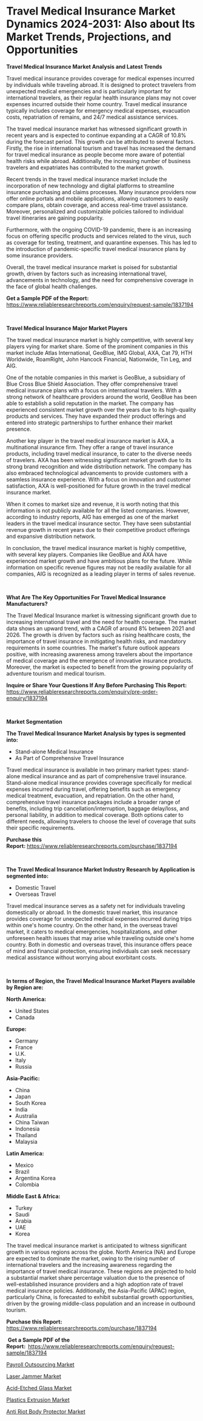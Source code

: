 <p><h1>Travel Medical Insurance Market Dynamics 2024-2031: Also about Its Market Trends, Projections, and Opportunities</h1></p><p><strong>Travel Medical Insurance Market Analysis and Latest Trends</strong></p>
<p><p>Travel medical insurance provides coverage for medical expenses incurred by individuals while traveling abroad. It is designed to protect travelers from unexpected medical emergencies and is particularly important for international travelers, as their regular health insurance plans may not cover expenses incurred outside their home country. Travel medical insurance typically includes coverage for emergency medical expenses, evacuation costs, repatriation of remains, and 24/7 medical assistance services.</p><p>The travel medical insurance market has witnessed significant growth in recent years and is expected to continue expanding at a CAGR of 10.8% during the forecast period. This growth can be attributed to several factors. Firstly, the rise in international tourism and travel has increased the demand for travel medical insurance as people become more aware of potential health risks while abroad. Additionally, the increasing number of business travelers and expatriates has contributed to the market growth.</p><p>Recent trends in the travel medical insurance market include the incorporation of new technology and digital platforms to streamline insurance purchasing and claims processes. Many insurance providers now offer online portals and mobile applications, allowing customers to easily compare plans, obtain coverage, and access real-time travel assistance. Moreover, personalized and customizable policies tailored to individual travel itineraries are gaining popularity.</p><p>Furthermore, with the ongoing COVID-19 pandemic, there is an increasing focus on offering specific products and services related to the virus, such as coverage for testing, treatment, and quarantine expenses. This has led to the introduction of pandemic-specific travel medical insurance plans by some insurance providers.</p><p>Overall, the travel medical insurance market is poised for substantial growth, driven by factors such as increasing international travel, advancements in technology, and the need for comprehensive coverage in the face of global health challenges.</p></p>
<p><strong>Get a Sample PDF of the Report:&nbsp;</strong> <a href="https://www.reliableresearchreports.com/enquiry/request-sample/1837194">https://www.reliableresearchreports.com/enquiry/request-sample/1837194</a></p>
<p>&nbsp;</p>
<p><strong>Travel Medical Insurance Major Market Players</strong></p>
<p><p>The travel medical insurance market is highly competitive, with several key players vying for market share. Some of the prominent companies in this market include Atlas International, GeoBlue, IMG Global, AXA, Cat 79, HTH Worldwide, RoamRight, John Hancock Financial, Nationwide, Tin Leg, and AIG.</p><p>One of the notable companies in this market is GeoBlue, a subsidiary of Blue Cross Blue Shield Association. They offer comprehensive travel medical insurance plans with a focus on international travelers. With a strong network of healthcare providers around the world, GeoBlue has been able to establish a solid reputation in the market. The company has experienced consistent market growth over the years due to its high-quality products and services. They have expanded their product offerings and entered into strategic partnerships to further enhance their market presence.</p><p>Another key player in the travel medical insurance market is AXA, a multinational insurance firm. They offer a range of travel insurance products, including travel medical insurance, to cater to the diverse needs of travelers. AXA has been witnessing significant market growth due to its strong brand recognition and wide distribution network. The company has also embraced technological advancements to provide customers with a seamless insurance experience. With a focus on innovation and customer satisfaction, AXA is well-positioned for future growth in the travel medical insurance market.</p><p>When it comes to market size and revenue, it is worth noting that this information is not publicly available for all the listed companies. However, according to industry reports, AIG has emerged as one of the market leaders in the travel medical insurance sector. They have seen substantial revenue growth in recent years due to their competitive product offerings and expansive distribution network.</p><p>In conclusion, the travel medical insurance market is highly competitive, with several key players. Companies like GeoBlue and AXA have experienced market growth and have ambitious plans for the future. While information on specific revenue figures may not be readily available for all companies, AIG is recognized as a leading player in terms of sales revenue.</p></p>
<p>&nbsp;</p>
<p><strong>What Are The Key Opportunities For Travel Medical Insurance Manufacturers?</strong></p>
<p><p>The Travel Medical Insurance market is witnessing significant growth due to increasing international travel and the need for health coverage. The market data shows an upward trend, with a CAGR of around 8% between 2021 and 2026. The growth is driven by factors such as rising healthcare costs, the importance of travel insurance in mitigating health risks, and mandatory requirements in some countries. The market's future outlook appears positive, with increasing awareness among travelers about the importance of medical coverage and the emergence of innovative insurance products. Moreover, the market is expected to benefit from the growing popularity of adventure tourism and medical tourism.</p></p>
<p><strong>Inquire or Share Your Questions If Any Before Purchasing This Report:</strong> <a href="https://www.reliableresearchreports.com/enquiry/pre-order-enquiry/1837194">https://www.reliableresearchreports.com/enquiry/pre-order-enquiry/1837194</a></p>
<p>&nbsp;</p>
<p><strong>Market Segmentation</strong></p>
<p><strong>The Travel Medical Insurance Market Analysis by types is segmented into:</strong></p>
<p><ul><li>Stand-alone Medical Insurance</li><li>As Part of Comprehensive Travel Insurance</li></ul></p>
<p><p>Travel medical insurance is available in two primary market types: stand-alone medical insurance and as part of comprehensive travel insurance. Stand-alone medical insurance provides coverage specifically for medical expenses incurred during travel, offering benefits such as emergency medical treatment, evacuation, and repatriation. On the other hand, comprehensive travel insurance packages include a broader range of benefits, including trip cancellation/interruption, baggage delay/loss, and personal liability, in addition to medical coverage. Both options cater to different needs, allowing travelers to choose the level of coverage that suits their specific requirements.</p></p>
<p><strong>Purchase this Report:&nbsp;</strong><a href="https://www.reliableresearchreports.com/purchase/1837194">https://www.reliableresearchreports.com/purchase/1837194</a></p>
<p>&nbsp;</p>
<p><strong>The Travel Medical Insurance Market Industry Research by Application is segmented into:</strong></p>
<p><ul><li>Domestic Travel</li><li>Overseas Travel</li></ul></p>
<p><p>Travel medical insurance serves as a safety net for individuals traveling domestically or abroad. In the domestic travel market, this insurance provides coverage for unexpected medical expenses incurred during trips within one's home country. On the other hand, in the overseas travel market, it caters to medical emergencies, hospitalizations, and other unforeseen health issues that may arise while traveling outside one's home country. Both in domestic and overseas travel, this insurance offers peace of mind and financial protection, ensuring individuals can seek necessary medical assistance without worrying about exorbitant costs.</p></p>
<p>&nbsp;</p>
<p><strong>In terms of Region, the Travel Medical Insurance Market Players available by Region are:</strong></p>
<p>
    <p> <strong> North America: </strong>
        <ul>
            <li>United States</li>
            <li>Canada</li>
        </ul>
        </p> 
    <p> <strong> Europe: </strong>
        <ul>
            <li>Germany</li>
            <li>France</li>
            <li>U.K.</li>
            <li>Italy</li>
            <li>Russia</li>
        </ul>
        </p> 
    <p> <strong> Asia-Pacific: </strong>
        <ul>
            <li>China</li>
            <li>Japan</li>
            <li>South Korea</li>
            <li>India</li>
            <li>Australia</li>
            <li>China Taiwan</li>
            <li>Indonesia</li>
            <li>Thailand</li>
            <li>Malaysia</li>
        </ul>
        </p> 
    <p> <strong> Latin America: </strong>
        <ul>
            <li>Mexico</li>
            <li>Brazil</li>
            <li>Argentina Korea</li>
            <li>Colombia</li>
        </ul>
        </p> 
    <p> <strong> Middle East & Africa: </strong>
        <ul>
            <li>Turkey</li>
            <li>Saudi</li>
            <li>Arabia</li>
            <li>UAE</li>
            <li>Korea</li>
        </ul>
    </p>
    </p>
<p><p>The travel medical insurance market is anticipated to witness significant growth in various regions across the globe. North America (NA) and Europe are expected to dominate the market, owing to the rising number of international travelers and the increasing awareness regarding the importance of travel medical insurance. These regions are projected to hold a substantial market share percentage valuation due to the presence of well-established insurance providers and a high adoption rate of travel medical insurance policies. Additionally, the Asia-Pacific (APAC) region, particularly China, is forecasted to exhibit substantial growth opportunities, driven by the growing middle-class population and an increase in outbound tourism.</p></p>
<p><strong>Purchase this Report: </strong><a href="https://www.reliableresearchreports.com/purchase/1837194">https://www.reliableresearchreports.com/purchase/1837194</a></p>
<p>&nbsp;<strong>Get a Sample PDF of the Report:&nbsp;&nbsp;</strong><a href="https://www.reliableresearchreports.com/enquiry/request-sample/1837194">https://www.reliableresearchreports.com/enquiry/request-sample/1837194</a></p>
<p><strong></strong></p>
<p><p><a href="https://github.com/peachesmcdowel1/Market-Research-Report-List-1/blob/main/payroll-outsourcing-market.md">Payroll Outsourcing Market</a></p><p><a href="https://medium.com/@blockchainbaron55/laser-jammer-market-outlook-industry-overview-and-forecast-2024-to-2031-2e2baabcc534">Laser Jammer Market</a></p><p><a href="https://medium.com/@blockchainbaron55/analyzing-acid-etched-glass-market-global-industry-perspective-and-forecast-2024-to-2031-5af09d83c326">Acid-Etched Glass Market</a></p><p><a href="https://github.com/kufem1/Market-Research-Report-List-1/blob/main/plastics-extrusion-market.md">Plastics Extrusion Market</a></p><p><a href="https://medium.com/@blockchainbaron55/anti-riot-body-protector-market-competitive-analysis-market-trends-and-forecast-to-2031-333e42169a26">Anti Riot Body Protector Market</a></p></p>